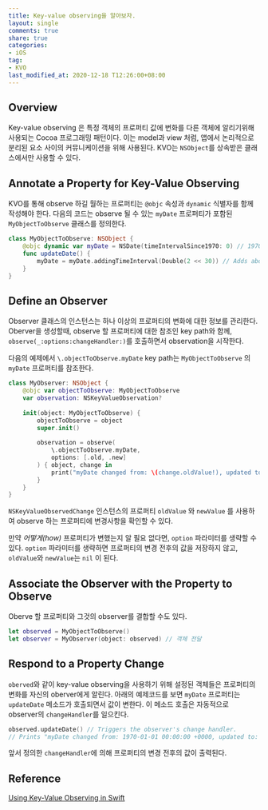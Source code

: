```yaml
---
title: Key-value observing을 알아보자.
layout: single
comments: true
share: true
categories: 
- iOS
tag:
- KVO
last_modified_at: 2020-12-18 T12:26:00+08:00
---
```


## Overview

Key-value observing 은 특정 객체의 프로퍼티 값에 변화를 다른 객체에 알리기위해 사용되는 Cocoa 프로그래밍 패턴이다. 이는 model과 view 처럼, 앱에서 논리적으로 분리된 요소 사이의 커뮤니케이션을 위해 사용된다. KVO는 `NSObject`를 상속받은 클래스에서만 사용할 수 있다.

## Annotate a Property for Key-Value Observing

KVO를 통해 observe 하길 월하는 프로퍼티는 `@objc` 속성과 `dynamic` 식별자를 함께 작성해야 한다. 다음의 코드는 observe 될 수 있는 `myDate` 프로퍼티가 포함된 `MyObjectToObserve` 클래스를 정의한다.

```swift
class MyObjectToObserve: NSObject {
    @objc dynamic var myDate = NSDate(timeIntervalSince1970: 0) // 1970
    func updateDate() {
        myDate = myDate.addingTimeInterval(Double(2 << 30)) // Adds about 68 years.
    }
}
```

## Define an Observer

Observer 클래스의 인스턴스는 하나 이상의 프로퍼티의 변화에 대한 정보를 관리한다. Oberver을 생성할때, observe 할 프로퍼티에 대한 참조인 key path와 함께, `observe(_:options:changeHandler:)`를 호출하면서 observation을 시작한다.

다음의 예제에서 `\.objectToObserve.myDate` key path는 `MyObjectToObserve` 의 `myDate` 프로퍼티를 참조한다.

```swift
class MyObserver: NSObject {
    @objc var objectToObserve: MyObjectToObserve
    var observation: NSKeyValueObservation?
    
    init(object: MyObjectToObserve) {
        objectToObserve = object
        super.init()
        
        observation = observe(
            \.objectToObserve.myDate,
            options: [.old, .new]
        ) { object, change in
            print("myDate changed from: \(change.oldValue!), updated to: \(change.newValue!)")
        }
    }
}
```

`NSKeyValueObservedChange` 인스턴스의 프로퍼티 `oldValue` 와 `newValue` 를 사용하여 observe 하는 프로퍼티에 변경사항을 확인할 수 있다.

만약 *어떻게(how)* 프로퍼티가 변했는지 알 필요 없다면, `option` 파라미터를 생략할 수 있다. `option` 파라미터를 생략하면 프로퍼티의 변경 전후의 값을 저장하지 않고, `oldValue`와 `newValue`는 `nil` 이 된다. 

## Associate the Observer with the Property to Observe

Oberve 할 프로퍼티와 그것의 observer를 결합할 수도 있다. 

```swift
let observed = MyObjectToObserve()
let observer = MyObserver(object: observed) // 객체 전달
```

## Respond to a Property Change

`oberved`와 같이 key-value observing을 사용하기 위해 설정된 객체들은 프로퍼티의 변화를 자신의 oberver에게 알린다. 아래의 예제코드를 보면 `myDate` 프로퍼티는 `updateDate` 메소드가 호출되면서 값이 변한다. 이 메소드 호출은 자동적으로 observer의 `changeHandler`를 일으킨다.

```swift
observed.updateDate() // Triggers the observer's change handler.
// Prints "myDate changed from: 1970-01-01 00:00:00 +0000, updated to: 2038-01-19 03:14:08 +0000"
```

앞서 정의한 `changeHandler`에 의해 프로퍼티의 변경 전후의 값이 출력된다.

## Reference

[Using Key-Value Observing in Swift](https://developer.apple.com/documentation/swift/cocoa_design_patterns/using_key-value_observing_in_swift)
